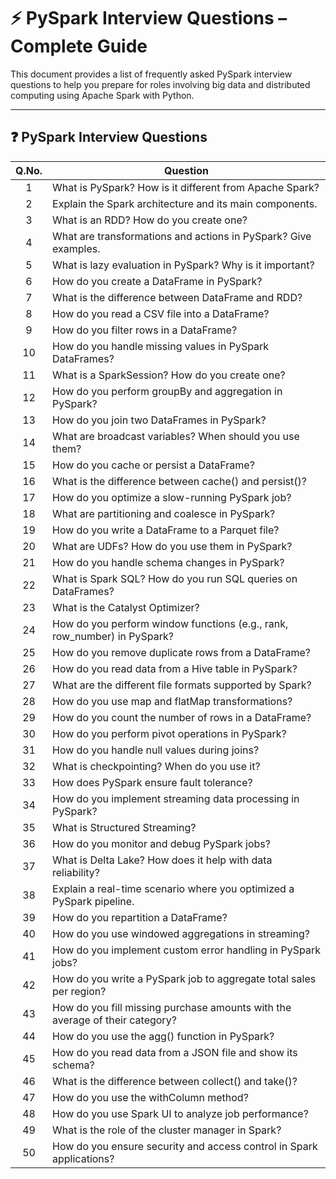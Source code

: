# ⚡ PySpark Interview Questions – Complete Guide

This document provides a list of frequently asked PySpark interview questions to help you prepare for roles involving big data and distributed computing using Apache Spark with Python.

---

## ❓ PySpark Interview Questions

| Q.No. | Question |
|:-----:|----------|
| 1 | What is PySpark? How is it different from Apache Spark? |
| 2 | Explain the Spark architecture and its main components. |
| 3 | What is an RDD? How do you create one? |
| 4 | What are transformations and actions in PySpark? Give examples. |
| 5 | What is lazy evaluation in PySpark? Why is it important? |
| 6 | How do you create a DataFrame in PySpark? |
| 7 | What is the difference between DataFrame and RDD? |
| 8 | How do you read a CSV file into a DataFrame? |
| 9 | How do you filter rows in a DataFrame? |
| 10 | How do you handle missing values in PySpark DataFrames? |
| 11 | What is a SparkSession? How do you create one? |
| 12 | How do you perform groupBy and aggregation in PySpark? |
| 13 | How do you join two DataFrames in PySpark? |
| 14 | What are broadcast variables? When should you use them? |
| 15 | How do you cache or persist a DataFrame? |
| 16 | What is the difference between cache() and persist()? |
| 17 | How do you optimize a slow-running PySpark job? |
| 18 | What are partitioning and coalesce in PySpark? |
| 19 | How do you write a DataFrame to a Parquet file? |
| 20 | What are UDFs? How do you use them in PySpark? |
| 21 | How do you handle schema changes in PySpark? |
| 22 | What is Spark SQL? How do you run SQL queries on DataFrames? |
| 23 | What is the Catalyst Optimizer? |
| 24 | How do you perform window functions (e.g., rank, row_number) in PySpark? |
| 25 | How do you remove duplicate rows from a DataFrame? |
| 26 | How do you read data from a Hive table in PySpark? |
| 27 | What are the different file formats supported by Spark? |
| 28 | How do you use map and flatMap transformations? |
| 29 | How do you count the number of rows in a DataFrame? |
| 30 | How do you perform pivot operations in PySpark? |
| 31 | How do you handle null values during joins? |
| 32 | What is checkpointing? When do you use it? |
| 33 | How does PySpark ensure fault tolerance? |
| 34 | How do you implement streaming data processing in PySpark? |
| 35 | What is Structured Streaming? |
| 36 | How do you monitor and debug PySpark jobs? |
| 37 | What is Delta Lake? How does it help with data reliability? |
| 38 | Explain a real-time scenario where you optimized a PySpark pipeline. |
| 39 | How do you repartition a DataFrame? |
| 40 | How do you use windowed aggregations in streaming? |
| 41 | How do you implement custom error handling in PySpark jobs? |
| 42 | How do you write a PySpark job to aggregate total sales per region? |
| 43 | How do you fill missing purchase amounts with the average of their category? |
| 44 | How do you use the agg() function in PySpark? |
| 45 | How do you read data from a JSON file and show its schema? |
| 46 | What is the difference between collect() and take()? |
| 47 | How do you use the withColumn method? |
| 48 | How do you use Spark UI to analyze job performance? |
| 49 | What is the role of the cluster manager in Spark? |
| 50 | How do you ensure security and access control in Spark applications? |



